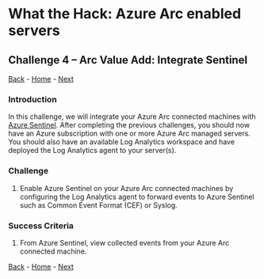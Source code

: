 # What the Hack: Azure Arc enabled servers

## Challenge 4 – Arc Value Add: Integrate Sentinel
[Back](challenge03.md) - [Home](../readme.md) - [Next](challenge05.md)

### Introduction

In this challenge, we will integrate your Azure Arc connected machines with [Azure Sentinel](https://docs.microsoft.com/en-us/azure/sentinel/overview). After completing the previous challenges, you should now have an Azure subscription with one or more Azure Arc managed servers. You should also have an available Log Analytics workspace and have deployed the Log Analytics agent to your server(s).

### Challenge

1. Enable Azure Sentinel on your Azure Arc connected machines by configuring the Log Analytics agent to forward events to Azure Sentinel such as Common Event Format (CEF) or Syslog.

### Success Criteria

1. From Azure Sentinel, view collected events from your Azure Arc connected machine.

[Back](challenge03.md) - [Home](../readme.md) - [Next](challenge05.md)
